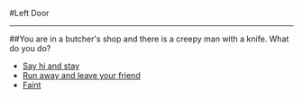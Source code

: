 #Left Door
___
##You are in a butcher's shop and there is a creepy man with a knife. What do you do?
* [Say hi and stay](left-door-option1.md)
* [Run away and leave your friend](left-door-option2.md)
* [Faint](left-door-option3.md)